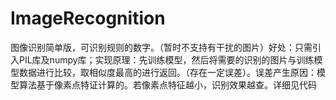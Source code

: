 # ImageRecognition
图像识别简单版，可识别规则的数字。（暂时不支持有干扰的图片）好处：只需引入PIL库及numpy库；实现原理：先训练模型，然后将需要的识别的图片与训练模型数据进行比较，取相似度最高的进行返回。（存在一定误差）。误差产生原因：模型算法基于像素点特证计算的。若像素点特征越小，识别效果越查。详细见代码
